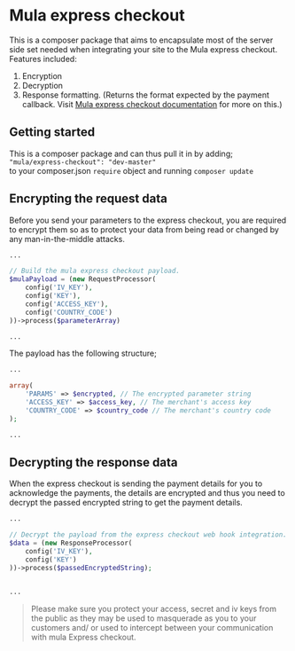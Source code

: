 # Mula express checkout
This is a composer package that aims to encapsulate most of the server side set needed when integrating your site to the Mula express checkout. Features included:
1. Encryption
2. Decryption
3. Response formatting. (Returns the format expected by the payment callback. Visit [Mula express checkout documentation](https://beep2.cellulant.com:9001/hub/checkoutDocumentation/express.html#add-mula-button) for more on this.)

## Getting started
This is a composer package and can thus pull it in by adding; <br>
`"mula/express-checkout": "dev-master"`<br>
to your composer.json `require` object and running 
`composer update`

## Encrypting the request data
Before you send your parameters to the express checkout, you are required to encrypt them so as to protect your data from being read or changed by any man-in-the-middle attacks.

```php
...

// Build the mula express checkout payload.
$mulaPayload = (new RequestProcessor(
    config('IV_KEY'),
    config('KEY'),
    config('ACCESS_KEY'),
    config('COUNTRY_CODE')
))->process($parameterArray)

...
```

The payload has the following structure;
```php
...

array(
    'PARAMS' => $encrypted, // The encrypted parameter string
    'ACCESS_KEY' => $access_key, // The merchant's access key
    'COUNTRY_CODE' => $country_code // The merchant's country code
);

...
```

## Decrypting the response data
When the express checkout is sending the payment details for you to acknowledge the payments, the details are encrypted and thus you need to decrypt the passed encrypted string to get the payment details.


```php
...

// Decrypt the payload from the express checkout web hook integration.
$data = (new ResponseProcessor(
    config('IV_KEY'),
    config('KEY')
))->process($passedEncryptedString);


...
```

> Please make sure you protect your access, secret and iv keys from the public as they may be used to masquerade as you to your customers and/ or used to intercept between your communication with mula Express checkout.
